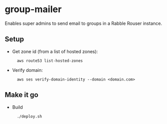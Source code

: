 # group-mailer

Enables super admins to send email to groups in a Rabble Rouser instance.

## Setup

* Get zone id (from a list of hosted zones):

        aws route53 list-hosted-zones

* Verify domain:

        aws ses verify-domain-identity --domain <domain.com>

## Make it go

* Build

        ./deploy.sh
